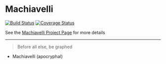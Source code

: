 Machiavelli
=========

[![Build
Status](https://travis-ci.org/anchor/machiavelli.png?branch=travis)](https://travis-ci.org/anchor/machiavelli) [![Coverage Status](https://coveralls.io/repos/anchor/machiavelli/badge.png?branch=master)](https://coveralls.io/r/anchor/machiavelli?branch=master)

See the [Machiavelli Project Page](http://anchor.github.io/machiavelli/) for more details 


-------------


> Before all else, be graphed
- Machiavelli (apocryphal)

